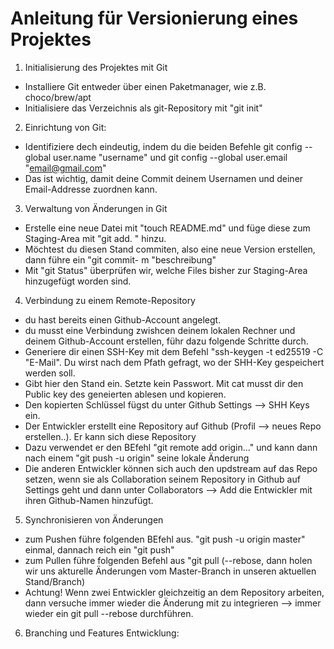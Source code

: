 # Anleitung für Versionierung eines Projektes
1. Initialisierung des Projektes mit Git
- Installiere Git entweder über einen Paketmanager, wie z.B. choco/brew/apt
- Initialisiere das Verzeichnis als git-Repository mit "git init"
2. Einrichtung von Git:
- Identifiziere dech eindeutig, indem du die beiden Befehle git config --global user.name "username" und git config --global user.email "email@gmail.com"
- Das ist wichtig, damit deine Commit deinem Usernamen und deiner Email-Addresse zuordnen kann.
3. Verwaltung von Änderungen in Git
- Erstelle eine neue Datei mit "touch README.md" und füge diese zum Staging-Area mit "git add. " hinzu.
- Möchtest du diesen Stand commiten, also eine neue Version erstellen, dann führe ein "git commit- m "beschreibung"
- Mit "git Status" überprüfen wir, welche Files bisher zur Staging-Area hinzugefügt worden sind.
4. Verbindung zu einem Remote-Repository
- du hast bereits einen Github-Account angelegt.
- du musst eine Verbindung zwishcen deinem lokalen Rechner und deinem Github-Account erstellen, führ dazu folgende Schritte durch.
- Generiere dir einen SSH-Key mit dem Befehl "ssh-keygen -t ed25519 -C "E-Mail". Du wirst nach dem Pfath gefragt, wo der SHH-Key gespeichert werden soll. 
- Gibt hier den Stand ein. Setzte kein Passwort. Mit cat musst dir den Public key des geneierten ablesen und kopieren.
- Den kopierten Schlüssel fügst du unter Github Settings --> SHH Keys ein. 
- Der Entwickler erstellt eine Repository auf Github (Profil --> neues Repo erstellen..). Er kann sich diese Repository 
- Dazu verwendet er den BEfehl "git remote add origin..." und kann dann nach einem "git push -u origin" seine lokale Änderung 
- Die anderen Entwickler können sich auch den updstream auf das Repo setzen, wenn sie als Collaboration seinem Repository in Github auf Settings geht und dann unter Collaborators --> Add die Entwickler mit ihren Github-Namen hinzufügt. 
5. Synchronisieren von Änderungen
- zum Pushen führe folgenden BEfehl aus. "git push -u origin master" einmal, dannach reich ein "git push"
- zum Pullen führe folgenden Befehl aus "git pull (--rebose, dann holen wir uns akturelle Änderungen vom Master-Branch in unseren aktuellen Stand/Branch)
- Achtung! Wenn zwei Entwickler gleichzeitig an dem Repository arbeiten, dann versuche immer wieder die Änderung mit zu integrieren --> immer wieder ein git pull --rebose durchführen. 
6. Branching und Features Entwicklung: 
